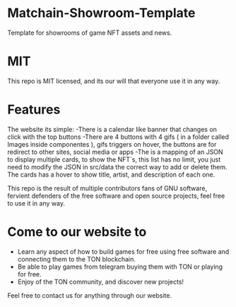 # Matchain-Showroom-Template
Template for showrooms of game NFT assets and news.

# MIT
This repo is MIT licensed, and its our will that everyone use it in any way.

# Features
The website its simple: 
-There is a calendar like banner that changes on click with the top buttons
-There are 4 buttons with 4 gifs ( in a folder called Images inside componentes ), gifs triggers on hover, the buttons are for redirect to other sites, social media or apps
-The is a mapping of an JSON to display multiple cards, to show the NFT´s, this list has no limit, you just need to modify the JSON in src/data the correct way to add or delete them. The cards has a hover to show title, artist, and description of each one.

This repo is the result of multiple contributors fans of GNU software, fervient defenders of the free software and open source projects, feel free to use it in any way.


# Come to our website to
- Learn any aspect of how to build games for free using free software and connecting them to the TON blockchain.
- Be able to play games from telegram buying them with TON or playing for free.
- Enjoy of the TON community, and discover new projects!

Feel free to contact us for anything through our website.
